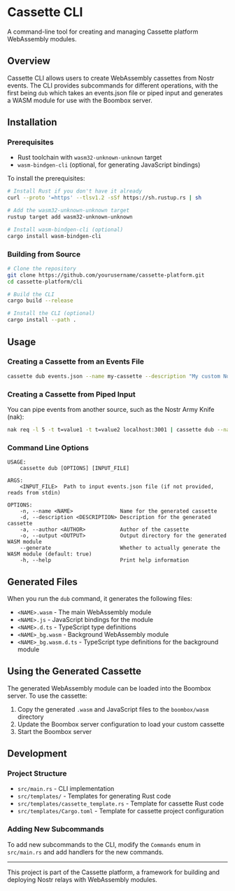 # Cassette CLI

A command-line tool for creating and managing Cassette platform WebAssembly modules.

## Overview

Cassette CLI allows users to create WebAssembly cassettes from Nostr events. The CLI provides subcommands for different operations, with the first being `dub` which takes an events.json file or piped input and generates a WASM module for use with the Boombox server.

## Installation

### Prerequisites

- Rust toolchain with `wasm32-unknown-unknown` target
- `wasm-bindgen-cli` (optional, for generating JavaScript bindings)

To install the prerequisites:

```bash
# Install Rust if you don't have it already
curl --proto '=https' --tlsv1.2 -sSf https://sh.rustup.rs | sh

# Add the wasm32-unknown-unknown target
rustup target add wasm32-unknown-unknown

# Install wasm-bindgen-cli (optional)
cargo install wasm-bindgen-cli
```

### Building from Source

```bash
# Clone the repository
git clone https://github.com/yourusername/cassette-platform.git
cd cassette-platform/cli

# Build the CLI
cargo build --release

# Install the CLI (optional)
cargo install --path .
```

## Usage

### Creating a Cassette from an Events File

```bash
cassette dub events.json --name my-cassette --description "My custom Nostr cassette" --author "Your Name"
```

### Creating a Cassette from Piped Input

You can pipe events from another source, such as the Nostr Army Knife (nak):

```bash
nak req -l 5 -t t=value1 -t t=value2 localhost:3001 | cassette dub --name piped-cassette
```

### Command Line Options

```
USAGE:
    cassette dub [OPTIONS] [INPUT_FILE]

ARGS:
    <INPUT_FILE>  Path to input events.json file (if not provided, reads from stdin)

OPTIONS:
    -n, --name <NAME>               Name for the generated cassette
    -d, --description <DESCRIPTION> Description for the generated cassette
    -a, --author <AUTHOR>           Author of the cassette
    -o, --output <OUTPUT>           Output directory for the generated WASM module
    --generate                      Whether to actually generate the WASM module (default: true)
    -h, --help                      Print help information
```

## Generated Files

When you run the `dub` command, it generates the following files:

- `<NAME>.wasm` - The main WebAssembly module
- `<NAME>.js` - JavaScript bindings for the module
- `<NAME>.d.ts` - TypeScript type definitions
- `<NAME>_bg.wasm` - Background WebAssembly module
- `<NAME>_bg.wasm.d.ts` - TypeScript type definitions for the background module

## Using the Generated Cassette

The generated WebAssembly module can be loaded into the Boombox server. To use the cassette:

1. Copy the generated `.wasm` and JavaScript files to the `boombox/wasm` directory
2. Update the Boombox server configuration to load your custom cassette
3. Start the Boombox server

## Development

### Project Structure

- `src/main.rs` - CLI implementation
- `src/templates/` - Templates for generating Rust code
- `src/templates/cassette_template.rs` - Template for cassette Rust code
- `src/templates/Cargo.toml` - Template for cassette project configuration

### Adding New Subcommands

To add new subcommands to the CLI, modify the `Commands` enum in `src/main.rs` and add handlers for the new commands.

---

This project is part of the Cassette platform, a framework for building and deploying Nostr relays with WebAssembly modules. 